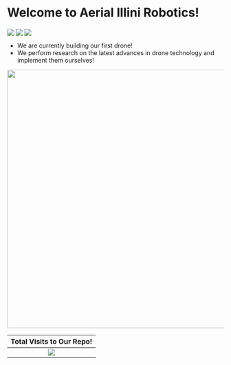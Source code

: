 # Welcome to Aerial Illini Robotics!
[<img src="https://img.shields.io/badge/Instagram-%23E4405F.svg?logo=Instagram&logoColor=white" align="center">](https://instagram.com/aerialillinoisrobotics)
[<img src="https://img.shields.io/badge/LinkedIn-%230077B5.svg?logo=linkedin&logoColor=white" align="center">](https://linkedin.com/company/aerial-illinois-robotics/)
[<img src="https://img.shields.io/badge/YouTube-%23FF0000.svg?logo=YouTube&logoColor=white" align="center">](https://youtube.com/@AerialIllinoisRobotics)


- We are currently building our first drone!
- We perform research on the latest advances in drone technology and implement them ourselves!

<p align="center">
  <img width="600" src="profile/AIR-logo.jpg">
</p>

<div align="center">

| Total Visits to Our Repo!                                                                                                                                                                                                                            |
|---------------------------------------------------------------------------------------------------------------------------------------------------------------------------------------------------------------------------------------------------------------|
| <div align="center">[![](https://visitcount.itsvg.in/api?id=AIRUIUC&icon=7&color=0)](https://visitcount.itsvg.in) </div> |

</div>
